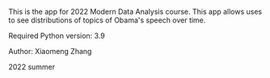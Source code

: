 This is the app for 2022 Modern Data Analysis course. This app allows uses to see distributions of topics of Obama's speech over time.

Required Python version: 3.9

Author: Xiaomeng Zhang

2022 summer
